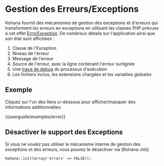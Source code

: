 # Gestion des Erreurs/Exceptions

Kohana fournit des mécanismes de gestion des exceptions et d'erreurs qui transforment les erreurs en exceptions en utilisant les classes PHP prévues à cet effet [ErrorException](http://php.net/errorexception). De nombreux détails sur l'application ainsi que son état sont affichées :

1. Classe de l'Exception
2. Niveau de l'erreur
3. Message de l'erreur
4. Source de l'erreur, avec la ligne contenant l'erreur surlignée
5. Une [trace de debug](http://php.net/debug_backtrace) du processus d'exécution
6. Les fichiers inclus, les extensions chargées et les variables globales

## Exemple

Cliquez sur l'un des liens ci-dessous pour afficher/masquer des informations additionnelles:

<div>{{userguide/examples/error}}</div>

## Désactiver le support des Exceptions

Si vous ne voulez pas utiliser le mécanisme interne de gestion des exceptions et des erreurs, vous pouvez le désactiver via [Kohana::init]:

~~~
Kohana::init(array('errors' => FALSE));
~~~